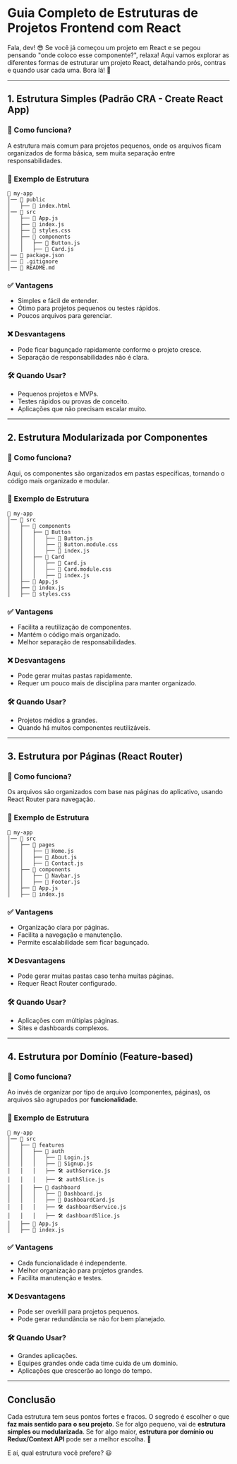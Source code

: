 # Guia Completo de Estruturas de Projetos Frontend com React

Fala, dev! 😎 Se você já começou um projeto em React e se pegou pensando "onde coloco esse componente?", relaxa! Aqui vamos explorar as diferentes formas de estruturar um projeto React, detalhando prós, contras e quando usar cada uma. Bora lá! 🚀

---

## 1. Estrutura Simples (Padrão CRA - Create React App)

### 📌 Como funciona?
A estrutura mais comum para projetos pequenos, onde os arquivos ficam organizados de forma básica, sem muita separação entre responsabilidades.

### 📂 Exemplo de Estrutura
```
📂 my-app
│── 📂 public
│   ├── 📄 index.html
│── 📂 src
│   ├── 📄 App.js
│   ├── 📄 index.js
│   ├── 🎨 styles.css
│   ├── 📂 components
│   │   ├── 📄 Button.js
│   │   ├── 📄 Card.js
│── 📄 package.json
│── 📄 .gitignore
│── 📄 README.md
```

### ✅ Vantagens
- Simples e fácil de entender.
- Ótimo para projetos pequenos ou testes rápidos.
- Poucos arquivos para gerenciar.

### ❌ Desvantagens
- Pode ficar bagunçado rapidamente conforme o projeto cresce.
- Separação de responsabilidades não é clara.

### 🛠️ Quando Usar?
- Pequenos projetos e MVPs.
- Testes rápidos ou provas de conceito.
- Aplicações que não precisam escalar muito.

---

## 2. Estrutura Modularizada por Componentes

### 📌 Como funciona?
Aqui, os componentes são organizados em pastas específicas, tornando o código mais organizado e modular.

### 📂 Exemplo de Estrutura
```
📂 my-app
│── 📂 src
│   ├── 📂 components
│   │   ├── 📂 Button
│   │   │   ├── 📄 Button.js
│   │   │   ├── 🎨 Button.module.css
│   │   │   ├── 📄 index.js
│   │   ├── 📂 Card
│   │   │   ├── 📄 Card.js
│   │   │   ├── 🎨 Card.module.css
│   │   │   ├── 📄 index.js
│   ├── 📄 App.js
│   ├── 📄 index.js
│   ├── 🎨 styles.css
```

### ✅ Vantagens
- Facilita a reutilização de componentes.
- Mantém o código mais organizado.
- Melhor separação de responsabilidades.

### ❌ Desvantagens
- Pode gerar muitas pastas rapidamente.
- Requer um pouco mais de disciplina para manter organizado.

### 🛠️ Quando Usar?
- Projetos médios a grandes.
- Quando há muitos componentes reutilizáveis.

---

## 3. Estrutura por Páginas (React Router)

### 📌 Como funciona?
Os arquivos são organizados com base nas páginas do aplicativo, usando React Router para navegação.

### 📂 Exemplo de Estrutura
```
📂 my-app
│── 📂 src
│   ├── 📂 pages
│   │   ├── 📄 Home.js
│   │   ├── 📄 About.js
│   │   ├── 📄 Contact.js
│   ├── 📂 components
│   │   ├── 📄 Navbar.js
│   │   ├── 📄 Footer.js
│   ├── 📄 App.js
│   ├── 📄 index.js
```

### ✅ Vantagens
- Organização clara por páginas.
- Facilita a navegação e manutenção.
- Permite escalabilidade sem ficar bagunçado.

### ❌ Desvantagens
- Pode gerar muitas pastas caso tenha muitas páginas.
- Requer React Router configurado.

### 🛠️ Quando Usar?
- Aplicações com múltiplas páginas.
- Sites e dashboards complexos.

---

## 4. Estrutura por Domínio (Feature-based)

### 📌 Como funciona?
Ao invés de organizar por tipo de arquivo (componentes, páginas), os arquivos são agrupados por **funcionalidade**.

### 📂 Exemplo de Estrutura
```
📂 my-app
│── 📂 src
│   ├── 📂 features
│   │   ├── 📂 auth
│   │   │   ├── 📄 Login.js
│   │   │   ├── 📄 Signup.js
│   │   │   ├── 🛠️ authService.js
│   │   │   ├── 🛠️ authSlice.js
│   │   ├── 📂 dashboard
│   │   │   ├── 📄 Dashboard.js
│   │   │   ├── 📄 DashboardCard.js
│   │   │   ├── 🛠️ dashboardService.js
│   │   │   ├── 🛠️ dashboardSlice.js
│   ├── 📄 App.js
│   ├── 📄 index.js
```

### ✅ Vantagens
- Cada funcionalidade é independente.
- Melhor organização para projetos grandes.
- Facilita manutenção e testes.

### ❌ Desvantagens
- Pode ser overkill para projetos pequenos.
- Pode gerar redundância se não for bem planejado.

### 🛠️ Quando Usar?
- Grandes aplicações.
- Equipes grandes onde cada time cuida de um domínio.
- Aplicações que crescerão ao longo do tempo.

---

## Conclusão

Cada estrutura tem seus pontos fortes e fracos. O segredo é escolher o que **faz mais sentido para o seu projeto**. Se for algo pequeno, vai de **estrutura simples ou modularizada**. Se for algo maior, **estrutura por domínio ou Redux/Context API** pode ser a melhor escolha. 🚀

E aí, qual estrutura você prefere? 😃